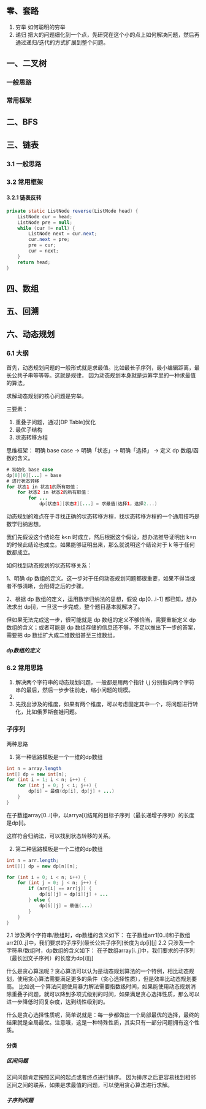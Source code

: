 
## 零、套路
1. 穷举
如何聪明的穷举
2. 递归
把大的问题细化到一个点，先研究在这个小的点上如何解决问题，然后再通过递归/迭代的方式扩展到整个问题。

## 一、二叉树

### 一般思路

### 常用框架

## 二、BFS

## 三、链表

### 3.1 一般思路

### 3.2 常用框架

#### 3.2.1 链表反转
```java
private static ListNode reverse(ListNode head) {
    ListNode cur = head;
    ListNode pre = null;
    while (cur != null) {
        ListNode next = cur.next;
        cur.next = pre;
        pre = cur;
        cur = next;
    }
    return head;
}
```

## 四、数组

## 五、回溯



## 六、动态规划 

### 6.1 大纲

首先，动态规划问题的一般形式就是求最值。比如最长子序列，最小编辑距离，最长公共子串等等等。这就是规律，
因为动态规划本身就是运筹学里的一种求最值的算法。

求解动态规划的核心问题是穷举。

三要素：
1. 重叠子问题，通过[DP Table]优化
2. 最优子结构
3. 状态转移方程

思维框架：
明确 base case -> 明确「状态」-> 明确「选择」 -> 定义 dp 数组/函数的含义。

```java
# 初始化 base case
dp[0][0][...] = base
# 进行状态转移
for 状态1 in 状态1的所有取值：
    for 状态2 in 状态2的所有取值：
        for ...
            dp[状态1][状态2][...] = 求最值(选择1，选择2...)
```

动态规划的难点在于寻找正确的状态转移方程，找状态转移方程的一个通用技巧是数学归纳思想。

我们先假设这个结论在 k<n 时成立，然后根据这个假设，想办法推导证明出 k=n 的时候此结论也成立。如果能够证明出来，那么就说明这个结论对于 k 等于任何数都成立。

如何找到动态规划的状态转移关系：

1、明确 dp 数组的定义。这一步对于任何动态规划问题都很重要，如果不得当或者不够清晰，会阻碍之后的步骤。

2、根据 dp 数组的定义，运用数学归纳法的思想，假设 dp[0...i-1] 都已知，想办法求出 dp[i]，一旦这一步完成，整个题目基本就解决了。

但如果无法完成这一步，很可能就是 dp 数组的定义不够恰当，需要重新定义 dp 数组的含义；或者可能是 dp 数组存储的信息还不够，不足以推出下一步的答案，需要把 dp 数组扩大成二维数组甚至三维数组。

##### dp数组的定义


### 6.2 常用思路
1. 解决两个字符串的动态规划问题，一般都是用两个指针 i,j 分别指向两个字符串的最后，然后一步步往前走，缩小问题的规模。
2. 
2. 先找出涉及的维度，如果有两个维度，可以考虑固定其中一个，将问题进行转化，比如俄罗斯套娃问题。

### 子序列

两种思路

1. 第一种思路模板是一个一维的dp数组
```java
int n = array.length
int[] dp = new int[n];
for (int i = 1; i < n; i++) {
    for (int j = 0; j < i; j++) {
        dp[i] = 最值(dp[i], dp[j] + ...)
    }
}
```
在子数组array[0..i]中，以arrya[i]结尾的目标子序列（最长递增子序列）的长度是dp[i]。

这样符合归纳法，可以找到状态转移的关系。

2. 第二种思路模板是一个二维的dp数组
```java
int n = arr.length;
int[][] dp = new dp[n][n];

for (int i = 0; i < n; i++) {
    for (int j = 0; j < n; j++) {
        if (arr[i] == arr[j]) {
            dp[i][j] = dp[i][j] + ...
        } else {
            dp[i][j] = 最值(...)
        }
    }
}
```
2.1 涉及两个字符串/数组时，dp数组的含义如下：
在子数组arr1[0..i]和子数组arr2[0..j]中，我们要求的子序列(最长公共子序列)长度为dp[i][j]
2.2 只涉及一个字符串/数组时，dp数组的含义如下：
在子数组array[i..j]中，我们要求的子序列（最长回文子序列）的长度为dp[i][j]

什么是贪心算法呢？贪心算法可以认为是动态规划算法的一个特例，相比动态规划，使用贪心算法需要满足更多的条件（贪心选择性质），但是效率比动态规划要高。
比如说一个算法问题使用暴力解法需要指数级时间，如果能使用动态规划消除重叠子问题，就可以降到多项式级别的时间，如果满足贪心选择性质，那么可以进一步降低时间复杂度，达到线性级别的。

什么是贪心选择性质呢，简单说就是：每一步都做出一个局部最优的选择，最终的结果就是全局最优。注意哦，这是一种特殊性质，其实只有一部分问题拥有这个性质。


#### 分类

##### 区间问题
区间问题肯定按照区间的起点或者终点进行排序。
因为排序之后更容易找到相邻区间之间的联系，如果是求最值的问题，可以使用贪心算法进行求解。

##### 子序列问题
